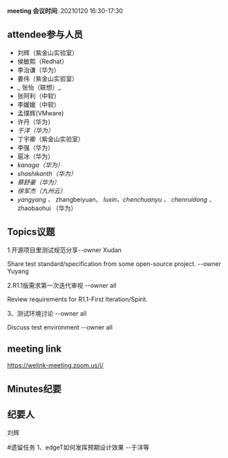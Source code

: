 **meeting 会议时间**: 20210120 16:30-17:30

## attendee参与人员
- 刘辉（紫金山实验室）
-  侯敏熙（Redhat） 
- 李治谦（华为） 
-  姜伟（紫金山实验室） 
- _ 张怡（联想）_ 
- 张阿利（中软）
- 李媛媛（中软）
- 孟璞辉(VMware) 
- 许丹（华为）
-  _于洋（华为）_   
-  丁宇卿（紫金山实验室）
-   李强（华为） 
-  扈冰（华为） 
-    _kanaga（华为）_  
-  _shashikanth（华为）_ 
-  _蔡舒豪（华为）_ 
-  _徐军杰（九州云）_ 
- _yangyang 、_ zhangbeiyuan、 _luxin、chenchuanyu 、_  _chenruidong_ 、 zhaobaohui   （华为）

## Topics议题

1.开源项目里测试规范分享--owner Xudan

Share test standard/specification from some open-source project. --owner Yuyang


2.R1.1版需求第一次迭代审视 --owner all

Review requirements for R1.1-First Iteration/Spirit.


3、测试环境讨论 --owner all

 Discuss test environment --owner all

## meeting link
https://welink-meeting.zoom.us/j/

## Minutes纪要
## 纪要人
刘辉

#遗留任务
1、edgeT如何发挥预期设计效果 --于洋等